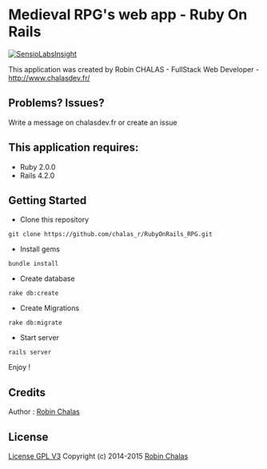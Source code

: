 Medieval RPG's web app - Ruby On Rails
================

[![SensioLabsInsight](https://insight.sensiolabs.com/projects/7578f58a-7a93-4d36-84f8-e2146b4e57ff/small.png)](https://insight.sensiolabs.com/projects/7578f58a-7a93-4d36-84f8-e2146b4e57ff)

This application was created by Robin CHALAS - FullStack Web Developer -  http://www.chalasdev.fr/

Problems? Issues?
--------------

Write a message on chalasdev.fr or create an issue

This application requires:
-------------

- Ruby 2.0.0
- Rails 4.2.0

Getting Started
---------------

  - Clone this repository

  ``` git clone https://github.com/chalas_r/RubyOnRails_RPG.git ```

  - Install gems

  ``` bundle install ```

  - Create database

  ``` rake db:create ```

  - Create Migrations

  ``` rake db:migrate ```

  - Start server

  ``` rails server ```

Enjoy !

Credits
-------

Author : [Robin Chalas](http://www.chalasdev.fr/)

License
-------

[License GPL V3](http://opensource.org/licenses/GPL-3.0)
Copyright (c) 2014-2015 [Robin Chalas](http://www.chaladev.fr/)

